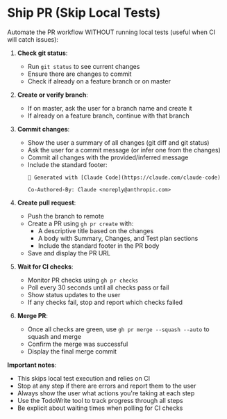 # Ship PR (Skip Local Tests)

Automate the PR workflow WITHOUT running local tests (useful when CI will catch issues):

1. **Check git status**:
   - Run `git status` to see current changes
   - Ensure there are changes to commit
   - Check if already on a feature branch or on master

2. **Create or verify branch**:
   - If on master, ask the user for a branch name and create it
   - If already on a feature branch, continue with that branch

3. **Commit changes**:
   - Show the user a summary of all changes (git diff and git status)
   - Ask the user for a commit message (or infer one from the changes)
   - Commit all changes with the provided/inferred message
   - Include the standard footer:
     ```
     🤖 Generated with [Claude Code](https://claude.com/claude-code)

     Co-Authored-By: Claude <noreply@anthropic.com>
     ```

4. **Create pull request**:
   - Push the branch to remote
   - Create a PR using `gh pr create` with:
     - A descriptive title based on the changes
     - A body with Summary, Changes, and Test plan sections
     - Include the standard footer in the PR body
   - Save and display the PR URL

5. **Wait for CI checks**:
   - Monitor PR checks using `gh pr checks`
   - Poll every 30 seconds until all checks pass or fail
   - Show status updates to the user
   - If any checks fail, stop and report which checks failed

6. **Merge PR**:
   - Once all checks are green, use `gh pr merge --squash --auto` to squash and merge
   - Confirm the merge was successful
   - Display the final merge commit

**Important notes**:
- This skips local test execution and relies on CI
- Stop at any step if there are errors and report them to the user
- Always show the user what actions you're taking at each step
- Use the TodoWrite tool to track progress through all steps
- Be explicit about waiting times when polling for CI checks

